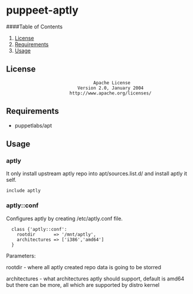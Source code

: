 # puppeet-aptly

####Table of Contents
1. [License](#license)
2. [Requirements](#requirements)
3. [Usage](#usage)

## License
```
                                 Apache License
                           Version 2.0, January 2004
                        http://www.apache.org/licenses/
```

## Requirements
* puppetlabs/apt

## Usage
### aptly
It only install upstream aptly repo into apt/sources.list.d/ and install aptly
it self.

`include aptly`

### aptly::conf
Configures aptly by creating /etc/aptly.conf file.
```
  class {'aptly::conf':
    rootdir       => '/mnt/aptly',
    architectures => ['i386','amd64']
  }
```
Parameters:

  rootdir - where all aptly created repo data is going to be storred

  architectures - what architectures aptly should support, default is amd64
    but there can be more, all which are supported by distro kernel

